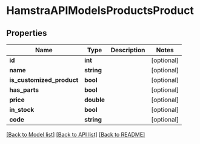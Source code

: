 # HamstraAPIModelsProductsProduct

## Properties
Name | Type | Description | Notes
------------ | ------------- | ------------- | -------------
**id** | **int** |  | [optional] 
**name** | **string** |  | [optional] 
**is_customized_product** | **bool** |  | [optional] 
**has_parts** | **bool** |  | [optional] 
**price** | **double** |  | [optional] 
**in_stock** | **bool** |  | [optional] 
**code** | **string** |  | [optional] 

[[Back to Model list]](../README.md#documentation-for-models) [[Back to API list]](../README.md#documentation-for-api-endpoints) [[Back to README]](../README.md)


